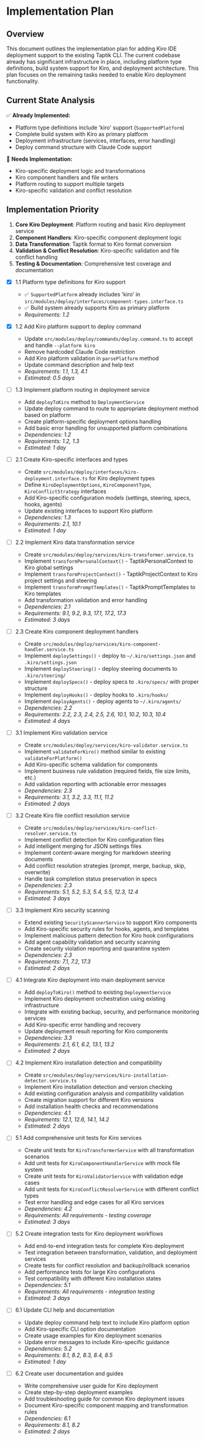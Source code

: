 # Implementation Plan

## Overview

This document outlines the implementation plan for adding Kiro IDE deployment support to the existing Taptik CLI. The current codebase already has significant infrastructure in place, including platform type definitions, build system support for Kiro, and deployment architecture. This plan focuses on the remaining tasks needed to enable Kiro deployment functionality.

## Current State Analysis

✅ **Already Implemented:**

- Platform type definitions include 'kiro' support (`SupportedPlatform`)
- Complete build system with Kiro as primary platform
- Deployment infrastructure (services, interfaces, error handling)
- Deploy command structure with Claude Code support

🔄 **Needs Implementation:**

- Kiro-specific deployment logic and transformations
- Kiro component handlers and file writers
- Platform routing to support multiple targets
- Kiro-specific validation and conflict resolution

## Implementation Priority

1. **Core Kiro Deployment**: Platform routing and basic Kiro deployment service
2. **Component Handlers**: Kiro-specific component deployment logic
3. **Data Transformation**: Taptik format to Kiro format conversion
4. **Validation & Conflict Resolution**: Kiro-specific validation and file conflict handling
5. **Testing & Documentation**: Comprehensive test coverage and documentation

- [x] 1.1 Platform type definitions for Kiro support
  - ✅ `SupportedPlatform` already includes 'kiro' in `src/modules/deploy/interfaces/component-types.interface.ts`
  - ✅ Build system already supports Kiro as primary platform
  - _Requirements: 1.2_

- [x] 1.2 Add Kiro platform support to deploy command
  - Update `src/modules/deploy/commands/deploy.command.ts` to accept and handle `--platform kiro`
  - Remove hardcoded Claude Code restriction
  - Add Kiro platform validation in `parsePlatform` method
  - Update command description and help text
  - _Requirements: 1.1, 1.3, 4.1_
  - _Estimated: 0.5 days_

- [ ] 1.3 Implement platform routing in deployment service
  - Add `deployToKiro` method to `DeploymentService`
  - Update deploy command to route to appropriate deployment method based on platform
  - Create platform-specific deployment options handling
  - Add basic error handling for unsupported platform combinations
  - _Dependencies: 1.2_
  - _Requirements: 1.2, 1.3_
  - _Estimated: 1 day_

- [ ] 2.1 Create Kiro-specific interfaces and types
  - Create `src/modules/deploy/interfaces/kiro-deployment.interface.ts` for Kiro deployment types
  - Define `KiroDeploymentOptions`, `KiroComponentType`, `KiroConflictStrategy` interfaces
  - Add Kiro-specific configuration models (settings, steering, specs, hooks, agents)
  - Update existing interfaces to support Kiro platform
  - _Dependencies: 1.3_
  - _Requirements: 2.1, 10.1_
  - _Estimated: 1 day_

- [ ] 2.2 Implement Kiro data transformation service
  - Create `src/modules/deploy/services/kiro-transformer.service.ts`
  - Implement `transformPersonalContext()` - TaptikPersonalContext to Kiro global settings
  - Implement `transformProjectContext()` - TaptikProjectContext to Kiro project settings and steering
  - Implement `transformPromptTemplates()` - TaptikPromptTemplates to Kiro templates
  - Add transformation validation and error handling
  - _Dependencies: 2.1_
  - _Requirements: 9.1, 9.2, 9.3, 17.1, 17.2, 17.3_
  - _Estimated: 3 days_

- [ ] 2.3 Create Kiro component deployment handlers
  - Create `src/modules/deploy/services/kiro-component-handler.service.ts`
  - Implement `deploySettings()` - deploy to `~/.kiro/settings.json` and `.kiro/settings.json`
  - Implement `deploySteering()` - deploy steering documents to `.kiro/steering/`
  - Implement `deploySpecs()` - deploy specs to `.kiro/specs/` with proper structure
  - Implement `deployHooks()` - deploy hooks to `.kiro/hooks/`
  - Implement `deployAgents()` - deploy agents to `~/.kiro/agents/`
  - _Dependencies: 2.2_
  - _Requirements: 2.2, 2.3, 2.4, 2.5, 2.6, 10.1, 10.2, 10.3, 10.4_
  - _Estimated: 4 days_

- [ ] 3.1 Implement Kiro validation service
  - Create `src/modules/deploy/services/kiro-validator.service.ts`
  - Implement `validateForKiro()` method similar to existing `validateForPlatform()`
  - Add Kiro-specific schema validation for components
  - Implement business rule validation (required fields, file size limits, etc.)
  - Add validation reporting with actionable error messages
  - _Dependencies: 2.3_
  - _Requirements: 3.1, 3.2, 3.3, 11.1, 11.2_
  - _Estimated: 2 days_

- [ ] 3.2 Create Kiro file conflict resolution service
  - Create `src/modules/deploy/services/kiro-conflict-resolver.service.ts`
  - Implement conflict detection for Kiro configuration files
  - Add intelligent merging for JSON settings files
  - Implement content-aware merging for markdown steering documents
  - Add conflict resolution strategies (prompt, merge, backup, skip, overwrite)
  - Handle task completion status preservation in specs
  - _Dependencies: 2.3_
  - _Requirements: 5.1, 5.2, 5.3, 5.4, 5.5, 12.3, 12.4_
  - _Estimated: 3 days_

- [ ] 3.3 Implement Kiro security scanning
  - Extend existing `SecurityScannerService` to support Kiro components
  - Add Kiro-specific security rules for hooks, agents, and templates
  - Implement malicious pattern detection for Kiro hook configurations
  - Add agent capability validation and security scanning
  - Create security violation reporting and quarantine system
  - _Dependencies: 2.3_
  - _Requirements: 7.1, 7.2, 17.3_
  - _Estimated: 2 days_

- [ ] 4.1 Integrate Kiro deployment into main deployment service
  - Add `deployToKiro()` method to existing `DeploymentService`
  - Implement Kiro deployment orchestration using existing infrastructure
  - Integrate with existing backup, security, and performance monitoring services
  - Add Kiro-specific error handling and recovery
  - Update deployment result reporting for Kiro components
  - _Dependencies: 3.3_
  - _Requirements: 2.1, 6.1, 6.2, 13.1, 13.2_
  - _Estimated: 2 days_

- [ ] 4.2 Implement Kiro installation detection and compatibility
  - Create `src/modules/deploy/services/kiro-installation-detector.service.ts`
  - Implement Kiro installation detection and version checking
  - Add existing configuration analysis and compatibility validation
  - Create migration support for different Kiro versions
  - Add installation health checks and recommendations
  - _Dependencies: 4.1_
  - _Requirements: 12.1, 12.6, 14.1, 14.2_
  - _Estimated: 2 days_

- [ ] 5.1 Add comprehensive unit tests for Kiro services
  - Create unit tests for `KiroTransformerService` with all transformation scenarios
  - Add unit tests for `KiroComponentHandlerService` with mock file system
  - Create unit tests for `KiroValidatorService` with validation edge cases
  - Add unit tests for `KiroConflictResolverService` with different conflict types
  - Test error handling and edge cases for all Kiro services
  - _Dependencies: 4.2_
  - _Requirements: All requirements - testing coverage_
  - _Estimated: 3 days_

- [ ] 5.2 Create integration tests for Kiro deployment workflows
  - Add end-to-end integration tests for complete Kiro deployment
  - Test integration between transformation, validation, and deployment services
  - Create tests for conflict resolution and backup/rollback scenarios
  - Add performance tests for large Kiro configurations
  - Test compatibility with different Kiro installation states
  - _Dependencies: 5.1_
  - _Requirements: All requirements - integration testing_
  - _Estimated: 3 days_

- [ ] 6.1 Update CLI help and documentation
  - Update deploy command help text to include Kiro platform option
  - Add Kiro-specific CLI option documentation
  - Create usage examples for Kiro deployment scenarios
  - Update error messages to include Kiro-specific guidance
  - _Dependencies: 5.2_
  - _Requirements: 8.1, 8.2, 8.3, 8.4, 8.5_
  - _Estimated: 1 day_

- [ ] 6.2 Create user documentation and guides
  - Write comprehensive user guide for Kiro deployment
  - Create step-by-step deployment examples
  - Add troubleshooting guide for common Kiro deployment issues
  - Document Kiro-specific component mapping and transformation rules
  - _Dependencies: 6.1_
  - _Requirements: 8.1, 8.2_
  - _Estimated: 2 days_
